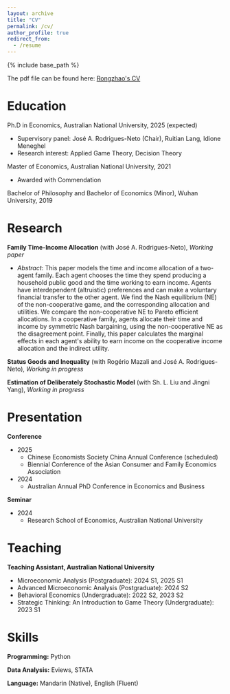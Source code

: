 ```yaml
---
layout: archive
title: "CV"
permalink: /cv/
author_profile: true
redirect_from:
  - /resume
---
```


{% include base_path %}

The pdf file can be found here: [Rongzhao's CV](../assets/CV_RongzhaoZhu.pdf)

Education
======
Ph.D in Economics, Australian National University, 2025 (expected)
- Supervisory panel: José A. Rodrigues-Neto (Chair), Ruitian Lang, Idione Meneghel
- Research interest: Applied Game Theory, Decision Theory

Master of Economics, Australian National University, 2021
- Awarded with Commendation

Bachelor of Philosophy and Bachelor of Economics (Minor), Wuhan University, 2019

Research
======
**Family Time-Income Allocation** (with José A. Rodrigues-Neto), *Working paper*
  - *Abstract*: This paper models the time and income allocation of a two-agent family. Each agent chooses the time they spend producing a household public good and the time working to earn income. Agents have interdependent (altruistic) preferences and can make a voluntary financial transfer to the other agent. We find the Nash equilibrium (NE) of the non-cooperative game, and the corresponding allocation and utilities. We compare the non-cooperative NE to Pareto efficient allocations. In a cooperative family, agents allocate their time and income by symmetric Nash bargaining, using the non-cooperative NE as the disagreement point. Finally, this paper calculates the marginal effects in each agent's ability to earn income on the cooperative income allocation and the indirect utility.

**Status Goods and Inequality** (with Rogério Mazali and José A. Rodrigues-Neto), *Working in progress*
  
**Estimation of Deliberately Stochastic Model** (with Sh. L. Liu and Jingni Yang), *Working in progress*

Presentation
======
**Conference**
- 2025
  - Chinese Economists Society China Annual Conference (scheduled)
  - Biennial Conference of the Asian Consumer and Family Economics Association
- 2024
  - Australian Annual PhD Conference in Economics and Business

**Seminar**
- 2024
  - Research School of Economics, Australian National University

Teaching
======
**Teaching Assistant, Australian National University** 
- Microeconomic Analysis (Postgraduate): 2024 S1, 2025 S1
- Advanced Microeconomic Analysis (Postgraduate): 2024 S2
- Behavioral Economics (Undergraduate): 2022 S2, 2023 S2
- Strategic Thinking: An Introduction to Game Theory (Undergraduate): 2023 S1
  

Skills
======
**Programming:** Python

**Data Analysis:** Eviews, STATA

**Language:** Mandarin (Native), English (Fluent)

